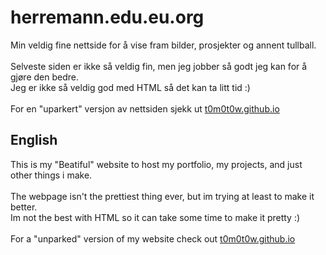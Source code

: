 # herremann.edu.eu.org
Min veldig fine nettside for å vise fram bilder, prosjekter og annent tullball.
<br /> <br />
Selveste siden er ikke så veldig fin, men jeg jobber så godt jeg kan for å gjøre den bedre.
<br /> Jeg er ikke så veldig god med HTML så det kan ta litt tid :)
<br /> <br /> For en "uparkert" versjon av nettsiden sjekk ut [t0m0t0w.github.io](https://github.com/t0m0t0w/t0m0t0w.github.io)
<br /> 
## English
This is my "Beatiful" website to host my portfolio, my projects, and just other things i make.
<br /> <br />
The webpage isn't the prettiest thing ever, but im trying at least to make it better.
<br /> Im not the best with HTML so it can take some time to make it pretty :)
<br /> <br />For a "unparked" version of my website check out [t0m0t0w.github.io](https://github.com/t0m0t0w/t0m0t0w.github.io)
